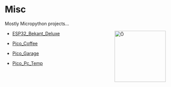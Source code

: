 # Misc 
Mostly Micropython projects... 

<img src="https://upload.wikimedia.org/wikipedia/commons/thumb/a/a7/MicroPython_new_logo.svg/1200px-MicroPython_new_logo.svg.png" align="right"
     alt="Ö" width="160" height="160">
     
- [ESP32_Bekant_Deluxe](./ESP32_Bekant_Deluxe)

- [Pico_Coffee](./Pico_Coffee)

- [Pico_Garage](./Pico_Garage)

- [Pico_Pc_Temp](./Pico_Pc_Temp)

&nbsp;

